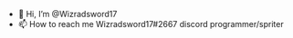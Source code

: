 - 👋 Hi, I’m @Wizradsword17
- 📫 How to reach me Wizradsword17#2667 discord 
programmer/spriter

<!---
Wizradsword17/Wizradsword17 is a ✨ special ✨ repository because its `README.md` (this file) appears on your GitHub profile.
You can click the Preview link to take a look at your changes.
--->
